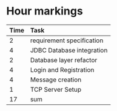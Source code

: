 # Hour markings 

| Time | Task                      |
|:-----|:--------------------------|
| 2    | requirement specification |
| 4    | JDBC Database integration |
| 2    | Database layer refactor   |
| 4    | Login and Registration    |
| 4    | Message creation          |
| 1    | TCP Server Setup          |
| 17   | sum                       |
